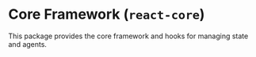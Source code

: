 # Core Framework (`react-core`)

This package provides the core framework and hooks for managing state and agents.
